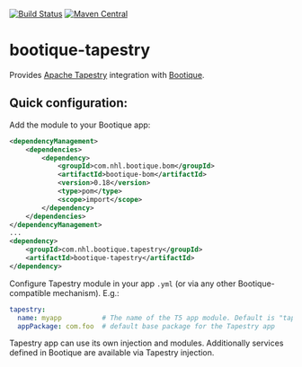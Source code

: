 [![Build Status](https://travis-ci.org/nhl/bootique-tapestry.svg)](https://travis-ci.org/nhl/bootique-tapestry)
[![Maven Central](https://maven-badges.herokuapp.com/maven-central/com.nhl.bootique.tapestry/bootique-tapestry/badge.svg)](https://maven-badges.herokuapp.com/maven-central/com.nhl.bootique.tapestry/bootique-tapestry/)

# bootique-tapestry
Provides [Apache Tapestry](http://tapestry.apache.org/) integration with [Bootique](http://bootique.io).

## Quick configuration:

Add the module to your Bootique app:

```xml
<dependencyManagement>
    <dependencies>
        <dependency>
            <groupId>com.nhl.bootique.bom</groupId>
            <artifactId>bootique-bom</artifactId>
            <version>0.18</version>
            <type>pom</type>
            <scope>import</scope>
        </dependency>
    </dependencies>
</dependencyManagement>
...
<dependency>
    <groupId>com.nhl.bootique.tapestry</groupId>
    <artifactId>bootique-tapestry</artifactId>
</dependency>
```

Configure Tapestry module in your app ```.yml``` (or via any other Bootique-compatible mechanism). E.g.:
```yml
tapestry:
  name: myapp          # The name of the T5 app module. Default is "tapestry".
  appPackage: com.foo  # default base package for the Tapestry app
```

Tapestry app can use its own injection and modules. Additionally services defined in Bootique are available via Tapestry injection.
